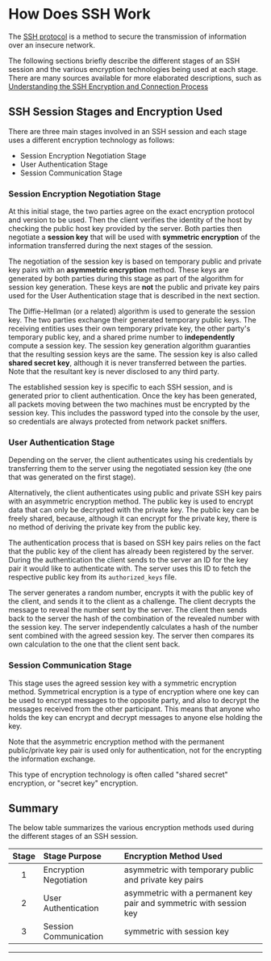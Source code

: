 # How Does SSH Work

The [SSH protocol][1] is a method to secure the transmission of information over an insecure network.

The following sections briefly describe the different stages of an SSH session and the various 
encryption technologies being used at each stage. There are many sources available for more 
elaborated descriptions, such as [Understanding the SSH Encryption and Connection Process][2]

## SSH Session Stages and Encryption Used

There are three main stages involved in an SSH session and each stage uses a different encryption 
technology as follows:

- Session Encryption Negotiation Stage
- User Authentication Stage
- Session Communication Stage

### Session Encryption Negotiation Stage

At this initial stage, the two parties agree on the exact encryption protocol and version to be used.
Then the client verifies the identity of the host by checking the public host key provided by the 
server. Both parties then negotiate a **session key** that will be used with **symmetric encryption** 
of the information transferred during the next stages of the session.

The negotiation of the session key is based on temporary public and private key pairs with an 
**asymmetric encryption** method. These keys are generated by both parties during this stage as part 
of the algorithm for session key generation. These keys are **not** the public and private key pairs 
used for the User Authentication stage that is described in the next section. 

The Diffie-Hellman (or a related) algorithm is used to generate the session key. The two parties 
exchange their generated temporary public keys. The receiving entities uses their own temporary 
private key, the other party's temporary public key, and a shared prime number to **independently** 
compute a session key. The session key generation algorithm guaranties that the resulting session 
keys are the same. The session key is also called **shared secret key**, although it is never 
transferred between the parties. Note that the resultant key is never disclosed to any third party.

The established session key is specific to each SSH session, and is generated prior to client 
authentication. Once the key has been generated, all packets moving between the two machines must be 
encrypted by the session key. This includes the password typed into the console by the user, so 
credentials are always protected from network packet sniffers.

### User Authentication Stage

Depending on the server, the client authenticates using his credentials by transferring them to the 
server using the negotiated session key (the one that was generated on the first stage).

Alternatively, the client authenticates using public and private SSH key pairs with an asymmetric 
encryption method. The public key is used to encrypt data that can only be decrypted with the 
private key. The public key can be freely shared, because, although it can encrypt for the private 
key, there is no method of deriving the private key from the public key.

The authentication process that is based on SSH key pairs relies on the fact that the public key of
the client has already been registered by the server. During the authentication the client sends to
the server an ID for the key pair it would like to authenticate with. The server uses this ID to 
fetch the respective public key from its `authorized_keys` file.

The server generates a random number, encrypts it with the public key of the client, and sends it to 
the client as a challenge. The client decrypts the message to reveal the number sent by the server.
The client then sends back to the server the hash of the combination of the revealed number with the 
session key. The server independently calculates a hash of the number sent combined with the agreed 
session key. The server then compares its own calculation to the one that the client sent back.

### Session Communication Stage

This stage uses the agreed session key with a symmetric encryption method. Symmetrical encryption is 
a type of encryption where one key can be used to encrypt messages to the opposite party, and also 
to decrypt the messages received from the other participant. This means that anyone who holds the 
key can encrypt and decrypt messages to anyone else holding the key.

Note that the asymmetric encryption method with the permanent public/private key pair is used only
for authentication, not for the encrypting the information exchange.

This type of encryption technology is often called "shared secret" encryption, or "secret key" 
encryption.

## Summary

The below table summarizes the various encryption methods used during the different stages of an SSH 
session.

Stage | Stage Purpose          | Encryption Method Used
:----:|:-----------------------|:-------------------------------------------------------------------
   1  | Encryption Negotiation | asymmetric with temporary public and private key pairs
   2  | User Authentication    | asymmetric with a permanent key pair and symmetric with session key
   3  | Session Communication  | symmetric with session key

---

[1]: /Topics/SSH%20Protocol
[2]: https://www.digitalocean.com/community/tutorials/understanding-the-ssh-encryption-and-connection-process